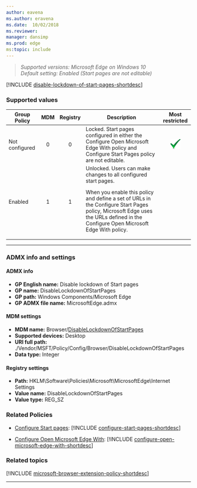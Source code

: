 ```yaml
---
author: eavena
ms.author: eravena
ms.date:  10/02/2018
ms.reviewer: 
manager: dansimp
ms.prod: edge
ms:topic: include
---
```


<!-- Disable Lockdown of Start Pages -->
>*Supported versions: Microsoft Edge on Windows 10*<br>
>*Default setting: Enabled (Start pages are not editable)*

[!INCLUDE [disable-lockdown-of-start-pages-shortdesc](../shortdesc/disable-lockdown-of-start-pages-shortdesc.md)]

### Supported values

|  Group Policy  | MDM | Registry |                                                                                                                      Description                                                                                                                      |                 Most restricted                  |
|----------------|:---:|:--------:|-------------------------------------------------------------------------------------------------------------------------------------------------------------------------------------------------------------------------------------------------------|:------------------------------------------------:|
| Not configured |  0  |    0     |                                                       Locked. Start pages configured in either the Configure Open Microsoft Edge With policy and Configure Start Pages policy are not editable.                                                       | ![Most restricted value](../images/check-gn.png) |
|    Enabled     |  1  |    1     | Unlocked. Users can make changes to all configured start pages.<p><p>When you enable this policy and define a set of URLs in the Configure Start Pages policy, Microsoft Edge uses the URLs defined in the Configure Open Microsoft Edge With policy. |                                                  |

---


### ADMX info and settings
#### ADMX info
- **GP English name:** Disable lockdown of Start pages
- **GP name:** DisableLockdownOfStartPages
- **GP path:** Windows Components/Microsoft Edge
- **GP ADMX file name:** MicrosoftEdge.admx

#### MDM settings
- **MDM name:** Browser/[DisableLockdownOfStartPages](https://docs.microsoft.com/windows/client-management/mdm/policy-csp-browser#browser-disablelockdownofstartpages)
- **Supported devices:** Desktop
- **URI full path:** ./Vendor/MSFT/Policy/Config/Browser/DisableLockdownOfStartPages 
- **Data type:** Integer

#### Registry settings
- **Path:** HKLM\Software\Policies\Microsoft\MicrosoftEdge\Internet Settings
- **Value name:** DisableLockdownOfStartPages
- **Value type:** REG_SZ





### Related Policies
- [Configure Start pages](../available-policies.md#configure-start-pages): [!INCLUDE [configure-start-pages-shortdesc](../shortdesc/configure-start-pages-shortdesc.md)]  

- [Configure Open Microsoft Edge With](../available-policies.md#configure-open-microsoft-edge-with): [!INCLUDE [configure-open-microsoft-edge-with-shortdesc](../shortdesc/configure-open-microsoft-edge-with-shortdesc.md)]

### Related topics

[!INCLUDE [microsoft-browser-extension-policy-shortdesc](../shortdesc/microsoft-browser-extension-policy-shortdesc.md)]

<hr>

